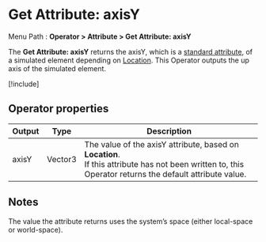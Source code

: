 # Get Attribute: axisY

Menu Path : **Operator > Attribute > Get Attribute: axisY**

The **Get Attribute: axisY** returns the axisY, which is a [standard attribute](Reference-Attributes.md), of a simulated element depending on [Location](Attributes.md#attribute-locations). This Operator outputs the up axis of the simulated element.

[!include[](Snippets/Operator-GetAttributeOperatorSettings.md)]

## Operator properties

| **Output** | **Type** | **Description**                                              |
| ---------- | -------- | ------------------------------------------------------------ |
| axisY      | Vector3  | The value of the axisY attribute, based on **Location**.<br/>If this attribute has not been written to, this Operator returns the default attribute value. |

## Notes

The value the attribute returns uses the system’s space (either local-space or world-space).